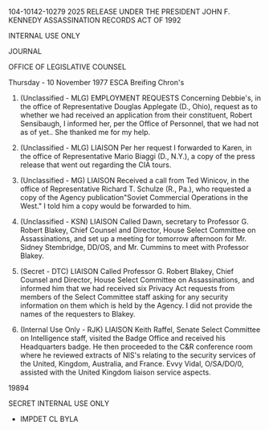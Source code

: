 104-10142-10279 2025 RELEASE UNDER THE PRESIDENT JOHN F. KENNEDY ASSASSINATION RECORDS ACT OF 1992

INTERNAL USE ONLY

JOURNAL

OFFICE OF LEGISLATIVE COUNSEL

Thursday - 10 November 1977
ESCA
Breifing
Chron's

1. (Unclassified - MLG) EMPLOYMENT REQUESTS
Concerning Debbie's, in the office of Representative Douglas
Applegate (D., Ohio), request as to whether we had received
an application from their constituent, Robert Sensibaugh, I
informed her, per the Office of Personnel, that we had not
as of yet.. She thanked me for my help.

2. (Unclassified - MLG) LIAISON Per her request I
forwarded to Karen, in the office of Representative Mario Biaggi (D., N.Y.),
a copy of the press release that went out regarding the CIA
tours.

3. (Unclassified - MG) LIAISON Received a call from
Ted Winicov, in the office of Representative Richard T. Schulze (R., Pa.),
who requested a copy of the Agency publication"Soviet Commercial
Operations in the West." I told him a copy would be forwarded to him.

4. (Unclassified - KSN) LIAISON Called Dawn, secretary to
Professor G. Robert Blakey, Chief Counsel and Director, House Select
Committee on Assassinations, and set up a meeting for tomorrow afternoon
for Mr. Sidney Stembridge, DD/OS, and Mr. Cummins to meet with
Professor Blakey.

5. (Secret - DTC) LIAISON Called Professor G. Robert Blakey,
Chief Counsel and Director, House Select Committee on Assassinations,
and informed him that we had received six Privacy Act requests from
members of the Select Committee staff asking for any security information
on them which is held by the Agency. I did not provide the names of the
requesters to Blakey.

6. (Internal Use Only - RJK) LIAISON Keith Raffel, Senate Select
Committee on Intelligence staff, visited the Badge Office and received his
Headquarters badge. He then proceeded to the C&R conference room where
he reviewed extracts of NIS's relating to the security services of the United,
Kingdom, Australia, and France. Evvy Vidal, O/SA/DO/0, assisted with
the United Kingdom liaison service aspects.

19894

SECRET
INTERNAL USE ONLY
- IMPDET CL BYLA
